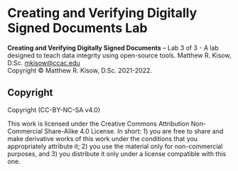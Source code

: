 # Creating and Verifying Digitally Signed Documents Lab
**Creating and Verifying Digitally Signed Documents** – Lab 3 of 3 - A lab designed to teach data integrity using open-source tools. 
Matthew R. Kisow, D.Sc. <mkisow@ccac.edu>  
Copyright &copy; Matthew R. Kisow, D.Sc. 2021-2022.

## Copyright
Copyright (CC-BY-NC-SA v4.0)

This work is licensed under the Creative Commons Attribution Non-Commercial Share-Alike 4.0 License. In short: 1) you are free to share and make derivative works of this work under the conditions that you appropriately attribute it; 2) you use the material only for non-commercial purposes, and 3) you distribute it only under a license compatible with this one.
